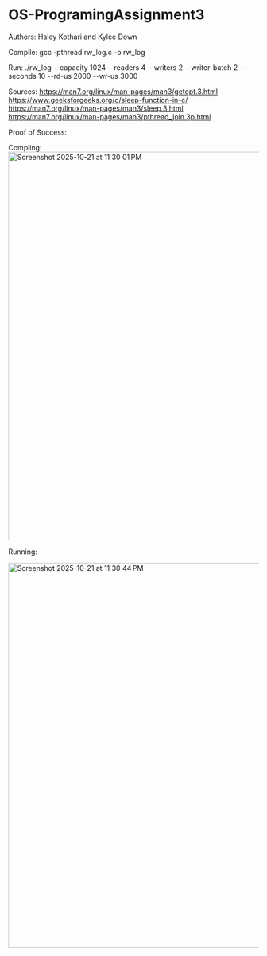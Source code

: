 # OS-ProgramingAssignment3

Authors: Haley Kothari and Kylee Down


Compile: gcc -pthread rw_log.c -o rw_log

Run: ./rw_log --capacity 1024 --readers 4 --writers 2 --writer-batch 2 --seconds 10 --rd-us 2000 --wr-us 3000

Sources:
https://man7.org/linux/man-pages/man3/getopt.3.html
https://www.geeksforgeeks.org/c/sleep-function-in-c/
https://man7.org/linux/man-pages/man3/sleep.3.html
https://man7.org/linux/man-pages/man3/pthread_join.3p.html

Proof of Success:  

Compling: 
<img width="1428" height="781" alt="Screenshot 2025-10-21 at 11 30 01 PM" src="https://github.com/user-attachments/assets/c606ff45-af79-4704-8a2f-ddb95cfb3362" />

Running: 

<img width="1428" height="774" alt="Screenshot 2025-10-21 at 11 30 44 PM" src="https://github.com/user-attachments/assets/44755fc0-48c5-430a-af07-4d941021fdc1" />
